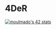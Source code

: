 # 4DeR

[![moulmado's 42 stats](https://badge42.vercel.app/api/v2/cl46ydy98001609lecrxytdt5/stats?cursusId=21&coalitionId=75)](https://github.com/JaeSeoKim/badge42)
